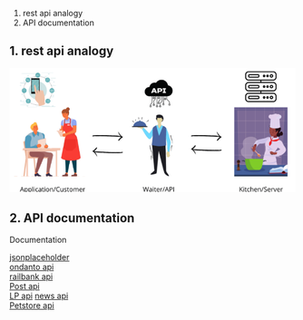 1. rest api analogy
2. API documentation


## 1. rest api analogy

![](/pictures/api_waiter.png)

## 2. API documentation

Documentation

[jsonplaceholder](https://jsonplaceholder.typicode.com)  
[ondanto api](https://verifid.ondato.com/swagger/index.html)  
[railbank api](https://docs.railsr.com/)  
[Post api](https://postapi.lt/documentation)  
[LP api](https://www.post.lt/api-verslui)
[news api](https://newsapi.org/docs)  
[Petstore api](https://petstore.swagger.io/) 


